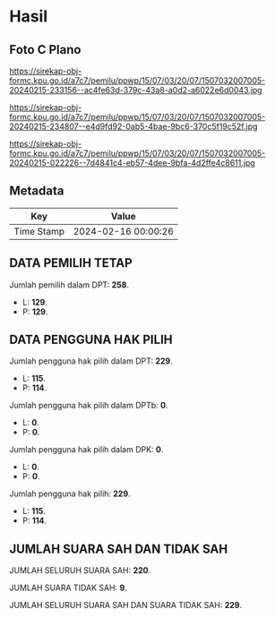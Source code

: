 # Hasil

## Foto C Plano

https://sirekap-obj-formc.kpu.go.id/a7c7/pemilu/ppwp/15/07/03/20/07/1507032007005-20240215-233156--ac4fe63d-379c-43a8-a0d2-a6022e6d0043.jpg

https://sirekap-obj-formc.kpu.go.id/a7c7/pemilu/ppwp/15/07/03/20/07/1507032007005-20240215-234807--e4d9fd92-0ab5-4bae-9bc6-370c5f19c52f.jpg

https://sirekap-obj-formc.kpu.go.id/a7c7/pemilu/ppwp/15/07/03/20/07/1507032007005-20240215-022226--7d4841c4-eb57-4dee-9bfa-4d2ffe4c8611.jpg


## Metadata

| Key        | Value               |
| ---------- | ------------------- |
| Time Stamp | 2024-02-16 00:00:26 |


## DATA PEMILIH TETAP

Jumlah pemilih dalam DPT: **258**.
 * L: **129**.
 * P: **129**.

## DATA PENGGUNA HAK PILIH

Jumlah pengguna hak pilih dalam DPT: **229**.
 * L: **115**.
 * P: **114**.

Jumlah pengguna hak pilih dalam DPTb: **0**.
 * L: **0**.
 * P: **0**.

Jumlah pengguna hak pilih dalam DPK: **0**.
 * L: **0**.
 * P: **0**.

Jumlah pengguna hak pilih: **229**.
 * L: **115**.
 * P: **114**.

## JUMLAH SUARA SAH DAN TIDAK SAH

JUMLAH SELURUH SUARA SAH: **220**.

JUMLAH SUARA TIDAK SAH: **9**.

JUMLAH SELURUH SUARA SAH DAN SUARA TIDAK SAH: **229**.


